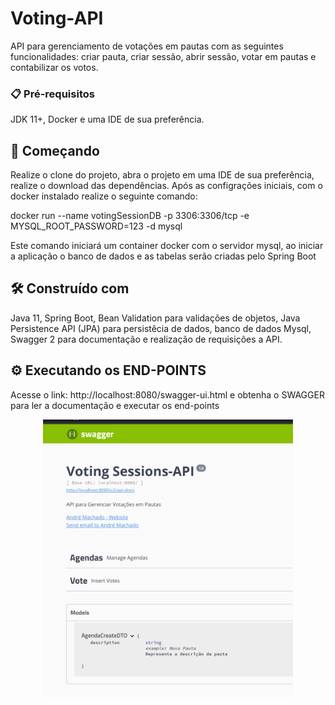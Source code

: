 # Voting-API

API para gerenciamento de votações em pautas com as seguintes funcionalidades: criar pauta, 
criar sessão, abrir sessão, votar em pautas e contabilizar os votos.

### 📋 Pré-requisitos

JDK 11+, Docker e uma IDE de sua preferência.

## 🚀 Começando

Realize o clone do projeto, abra o projeto em uma IDE de sua preferência, realize 
o download das dependências. Após as configrações iniciais, com o docker instalado realize o seguinte comando:

docker run --name votingSessionDB -p 3306:3306/tcp -e MYSQL_ROOT_PASSWORD=123 -d mysql

Este comando iniciará um container docker com o servidor mysql, ao iniciar a aplicação o banco de dados e as tabelas 
serão criadas pelo Spring Boot

## 🛠️ Construído com

Java 11, Spring Boot, Bean Validation para validações de objetos, Java Persistence API (JPA) para persistêcia de 
dados, banco de dados Mysql, Swagger 2 para documentação e realização de requisições a API.

## ⚙️ Executando os END-POINTS

Acesse o link: http://localhost:8080/swagger-ui.html e obtenha o SWAGGER para ler a documentação e executar os end-points

<div align="center">
    <img src="./assets/img.png" width="400px"/>
</div>
